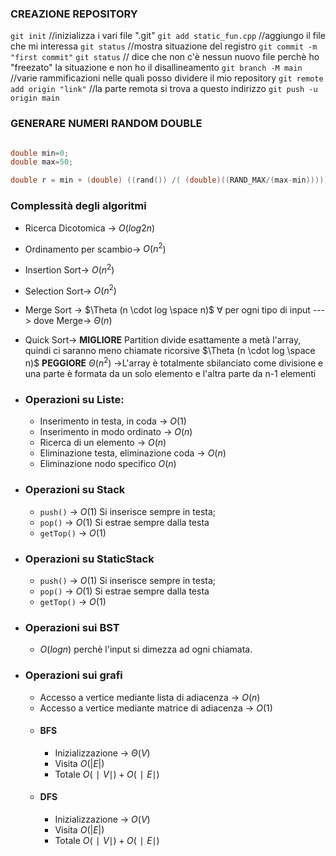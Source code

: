 ### CREAZIONE REPOSITORY	
`git init` //inizializza i vari file ".git"
`git add static_fun.cpp` //aggiungo il file che mi interessa
`git status` //mostra situazione del registro
`git commit -m "first commit"`
`git status` // dice che non c'è nessun nuovo file perchè ho "freezato" la situazione e non ho il disallineamento
`git branch -M main` //varie rammificazioni nelle quali posso dividere il mio repository
`git remote add origin "link"` //la parte remota si trova a questo indirizzo
`git push -u origin main`

### GENERARE NUMERI RANDOM DOUBLE
```cpp

double min=0;
double max=50;

double r = min + (double) ((rand()) /( (double)((RAND_MAX/(max-min)))));
```

### Complessità degli algoritmi
- Ricerca Dicotomica -> $O(log2n)$
- Ordinamento per scambio-> $O(n^2$)
- Insertion Sort-> $O(n^2)$
- Selection Sort-> $O(n^2)$
- Merge Sort -> $\Theta (n \cdot log \space n)$ $\forall$ per ogni tipo di input ---> dove Merge-> $\Theta (n)$
- Quick Sort-> **MIGLIORE** Partition divide esattamente a metà l'array, quindi ci saranno meno chiamate ricorsive $\Theta (n \cdot log \space n)$ **PEGGIORE** $\Theta (n^2)$ ->L'array è totalmente sbilanciato come divisione e una parte è formata da un solo elemento e l'altra parte da n-1 elementi  

- ### Operazioni su Liste:
	- Inserimento in testa, in coda -> $O(1)$
	- Inserimento in modo ordinato -> $O(n)$
	- Ricerca di un elemento -> $O(n)$
	- Eliminazione testa, eliminazione coda -> $O(n)$
	- Eliminazione nodo specifico $O(n)$
- ### Operazioni su Stack
	- `push()` -> $O(1)$ Si inserisce sempre in testa;
	- `pop()` -> $O(1)$ Si estrae sempre dalla testa
	- `getTop()` -> $O(1)$  
- ### Operazioni su StaticStack
	- `push()` -> $O(1)$ Si inserisce sempre in testa;
	- `pop()` -> $O(1)$ Si estrae sempre dalla testa
	- `getTop()` -> $O(1)$  
- ### Operazioni sui BST
	- $O(log n)$ perchè l'input si dimezza ad ogni chiamata.

- ### Operazioni sui grafi
	- Accesso a vertice mediante lista di adiacenza -> $O(n)$
	- Accesso a vertice mediante matrice di adiacenza -> $O(1)$
	- #### BFS
		- Inizializzazione -> $\Theta (V)$
		- Visita $O(|E|)$
		- Totale $O(∣V ∣) + O(∣E∣)$
	* #### DFS
		* Inizializzazione -> $O (V)$
		- Visita $O(|E|)$
		- Totale $O(∣V ∣) + O(∣E∣)$ 